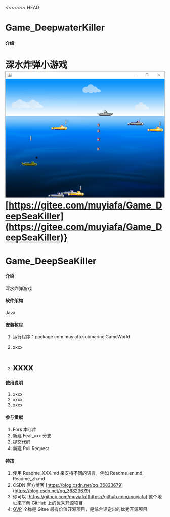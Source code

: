 <<<<<<< HEAD
# Game_DeepwaterKiller

#### 介绍
**深水炸弹小游戏**
![img.png](img.png)
 [https://gitee.com/muyiafa/Game_DeepSeaKiller](https://gitee.com/muyiafa/Game_DeepSeaKiller)}
=======
# Game_DeepSeaKiller

#### 介绍
深水炸弹游戏
>>>>>>> 

#### 软件架构
Java


#### 安装教程
1.  运行程序：package com.muyiafa.submarine.GameWorld
>>>>>>> 
2.  xxxx
3.  xxxx
    =======
#### 使用说明

1.  xxxx
2.  xxxx
3.  xxxx

#### 参与贡献

1.  Fork 本仓库
2.  新建 Feat_xxx 分支
3.  提交代码
4.  新建 Pull Request


#### 特技

1.  使用 Readme\_XXX.md 来支持不同的语言，例如 Readme\_en.md, Readme\_zh.md
2.  CSDN 官方博客 [https://blog.csdn.net/qq_36823679](https://blog.csdn.net/qq_36823679)
3.  你可以 [https://github.com/muyiafa](https://github.com/muyiafa) 这个地址来了解 GitHub 上的优秀开源项目
4.  [GVP](https://gitee.com/gvp) 全称是 Gitee 最有价值开源项目，是综合评定出的优秀开源项目